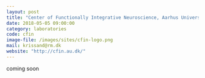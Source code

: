 ```yaml
---
layout: post
title: "Center of Functionally Integrative Neuroscience, Aarhus University, Aarhus, Denmark"
date: 2018-05-05 09:00:00
category: laboratories
code: cfin
image-file: /images/sites/cfin-logo.png
mail: krissand@rm.dk
website: "http://cfin.au.dk/"
---
```


coming soon
